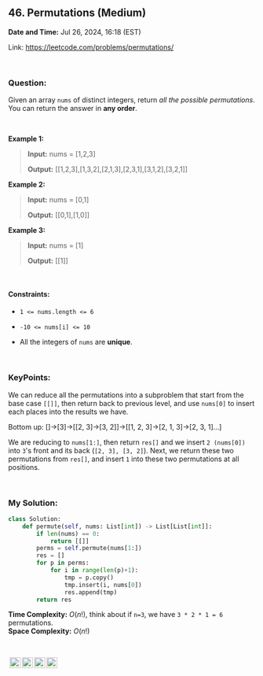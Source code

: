 ## 46. Permutations (Medium)
**Date and Time:** Jul 26, 2024, 16:18 (EST)

Link: https://leetcode.com/problems/permutations/

<br>

### Question:
Given an array `nums` of distinct integers, return _all the possible permutations_. You can return the answer in **any order**.

<br>

**Example 1:**
> **Input:** nums = [1,2,3]
> 
> **Output:** [[1,2,3],[1,3,2],[2,1,3],[2,3,1],[3,1,2],[3,2,1]]

**Example 2:**
> **Input:** nums = [0,1]
> 
> **Output:** [[0,1],[1,0]]

**Example 3:**
> **Input:** nums = [1]
> 
> **Output:** [[1]]

<br>

#### Constraints:
* `1 <= nums.length <= 6`

* `-10 <= nums[i] <= 10`

* All the integers of `nums` are **unique**.

<br>

### KeyPoints: 
We can reduce all the permutations into a subproblem that start from the base case `[[]]`, then return back to previous level, and use `nums[0]` to insert each places into the results we have.

Bottom up: []->[3]->[[2, 3]->[3, 2]]->[[1, 2, 3]->[2, 1, 3]->[2, 3, 1]...]

We are reducing to `nums[1:]`, then return `res[]` and we insert `2 (nums[0])` into `3`'s front and its back (`[2, 3], [3, 2]`). Next, we return these two permutations from `res[]`, and insert `1` into these two permutations at all positions.

<br>

### My Solution:
```python
class Solution:
    def permute(self, nums: List[int]) -> List[List[int]]:
        if len(nums) == 0:
            return [[]]
        perms = self.permute(nums[1:])
        res = []
        for p in perms:
            for i in range(len(p)+1):
                tmp = p.copy()
                tmp.insert(i, nums[0])
                res.append(tmp)
        return res
```
**Time Complexity:** $O(n!)$, think about if `n=3`, we have `3 * 2 * 1 = 6` permutations. <br>
**Space Complexity:** $O(n!)$

<br>

<img style="height:22px!important;margin-left:3px;vertical-align:text-bottom;" src="https://mirrors.creativecommons.org/presskit/icons/cc.svg?ref=chooser-v1" alt="CC BY-NC-SA" title="CC BY-NC-SA"><img style="height:22px!important;margin-left:3px;vertical-align:text-bottom;" src="https://mirrors.creativecommons.org/presskit/icons/by.svg?ref=chooser-v1" alt="BY: credit must be given to the creator" title="BY: credit must be given to the creator"><img style="height:22px!important;margin-left:3px;vertical-align:text-bottom;" src="https://mirrors.creativecommons.org/presskit/icons/nc.svg?ref=chooser-v1" alt="NC: Only noncommercial uses of the work are permitted" title="NC: Only noncommercial uses of the work are permitted"><img style="height:22px!important;margin-left:3px;vertical-align:text-bottom;" src="https://mirrors.creativecommons.org/presskit/icons/sa.svg?ref=chooser-v1" alt="SA: Adaptations must be shared under the same terms" title="SA: Adaptations must be shared under the same terms">